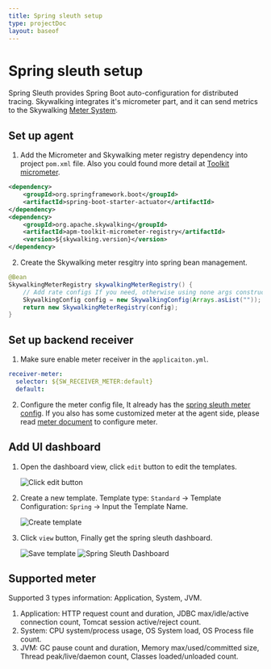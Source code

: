 ```yaml
---
title: Spring sleuth setup
type: projectDoc
layout: baseof
---
```

# Spring sleuth setup
Spring Sleuth provides Spring Boot auto-configuration for distributed tracing. Skywalking integrates it's micrometer part, 
and it can send metrics to the Skywalking [Meter System](./../../concepts-and-designs/meter).

## Set up agent

1. Add the Micrometer and Skywalking meter registry dependency into project `pom.xml` file. Also you could found more detail at [Toolkit micrometer](./../service-agent/java-agent/Application-toolkit-micrometer).
```xml
<dependency>
    <groupId>org.springframework.boot</groupId>
    <artifactId>spring-boot-starter-actuator</artifactId>
</dependency>
<dependency>
    <groupId>org.apache.skywalking</groupId>
    <artifactId>apm-toolkit-micrometer-registry</artifactId>
    <version>${skywalking.version}</version>
</dependency>
```

2. Create the Skywalking meter resgitry into spring bean management.
```java
@Bean
SkywalkingMeterRegistry skywalkingMeterRegistry() {
    // Add rate configs If you need, otherwise using none args construct
    SkywalkingConfig config = new SkywalkingConfig(Arrays.asList(""));
    return new SkywalkingMeterRegistry(config);
}
```

## Set up backend receiver

1. Make sure enable meter receiver in the `applicaiton.yml`.
```yaml
receiver-meter:
  selector: ${SW_RECEIVER_METER:default}
  default:
```

2. Configure the meter config file, It already has the [spring sleuth meter config](../../../../oap-server/server-bootstrap/src/main/resources/meter-analyzer-config/spring-sleuth.yaml).
If you also has some customized meter at the agent side, please read [meter document](../backend-meter#meters-configure) to configure meter.

## Add UI dashboard

1. Open the dashboard view, click `edit` button to edit the templates.

    ![Click edit button](http://skywalking.apache.org/screenshots/8.0.0/spring-sleuth-setup-ui-20200723-01.png)

1. Create a new template. Template type: `Standard` -> Template Configuration: `Spring` -> Input the Template Name.

    ![Create template](http://skywalking.apache.org/screenshots/8.0.0/spring-sleuth-setup-ui-20200723-02.png)

1. Click `view` button, Finally get the spring sleuth dashboard.

    ![Save template](http://skywalking.apache.org/screenshots/8.0.0/spring-sleuth-setup-ui-20200723-03.png)
    ![Spring Sleuth Dashboard](http://skywalking.apache.org/screenshots/8.0.0/spring-sleuth-setup-ui-20200725-04.png)

## Supported meter

Supported 3 types information: Application, System, JVM.

1. Application: HTTP request count and duration, JDBC max/idle/active connection count, Tomcat session active/reject count.
1. System: CPU system/process usage, OS System load, OS Process file count.
1. JVM: GC pause count and duration, Memory max/used/committed size, Thread peak/live/daemon count, Classes loaded/unloaded count.